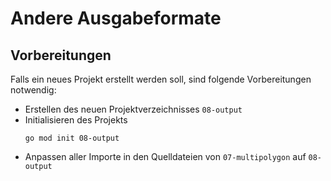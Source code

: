 # Andere Ausgabeformate

## Vorbereitungen

Falls ein neues Projekt erstellt werden soll, sind folgende Vorbereitungen
notwendig:

- Erstellen des neuen Projektverzeichnisses `08-output`
- Initialisieren des Projekts
  ~~~
  go mod init 08-output
  ~~~
- Anpassen aller Importe in den Quelldateien von `07-multipolygon`
  auf `08-output`
